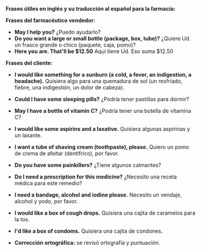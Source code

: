 **Frases útiles en inglés y su traducción al español para la farmacia:**

**Frases del farmacéutico vendedor:**

*   **May I help you?**   ¿Puedo ayudarlo?
*   **Do you want a large or small bottle (package, box, tube)?**   ¿Quiere Ud. un frasco grande o chico (paquete, caja, pomo)?
*   **Here you are. That'll be $12.50**   Aquí tiene Ud. Eso suma $12.50

**Frases del cliente:**

*   **I would like something for a sunburn (a cold, a fever, an indigestion, a headache).**   Quisiera algo para una quemadura de sol (un resfriado, fiebre, una indigestión, un dolor de cabeza).
*   **Could I have some sleeping pills?**   ¿Podría tener pastillas para dormir?
*   **May I have a bottle of vitamin C?**   ¿Podría tener una botella de vitamina C?
*   **I would like some aspirins and a laxative.**   Quisiera algunas aspirinas y un laxante.
*   **I want a tube of shaving cream (toothpaste), please.**   Quiero un pomo de crema de afeitar (dentífrico), por favor.
*   **Do you have some painkillers?**   ¿Tiene algunos calmantes?
*   **Do I need a prescription for this medicine?**   ¿Necesito una receta médica para este remedio?
*   **I need a bandage, alcohol and iodine please.**   Necesito un vendaje, alcohol y yodo, por favor.
*   **I would like a box of cough drops.**   Quisiera una cajita de caramelos para la tos.
*   **I'd like a box of condoms.**   Quisiera una cajita de condones.

*   **Corrección ortográfica:** se revisó ortografía y puntuación.